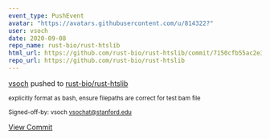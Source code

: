 ```yaml
---
event_type: PushEvent
avatar: "https://avatars.githubusercontent.com/u/814322?"
user: vsoch
date: 2020-09-08
repo_name: rust-bio/rust-htslib
html_url: https://github.com/rust-bio/rust-htslib/commit/7150cfb55ac2e330a67d240ae23cccb69544270d
repo_url: https://github.com/rust-bio/rust-htslib
---
```


<a href='https://github.com/vsoch' target='_blank'>vsoch</a> pushed to <a href='https://github.com/rust-bio/rust-htslib' target='_blank'>rust-bio/rust-htslib</a>

<small>explicitly format as bash, ensure filepaths are correct for test bam file

Signed-off-by: vsoch <vsochat@stanford.edu></small>

<a href='https://github.com/rust-bio/rust-htslib/commit/7150cfb55ac2e330a67d240ae23cccb69544270d' target='_blank'>View Commit</a>